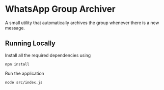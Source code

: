 # WhatsApp Group Archiver

A small utility that automatically archives the group whenever there is a new message.

## Running Locally

Install all the required dependencies using

```
npm install
```

Run the application

```
node src/index.js
```
